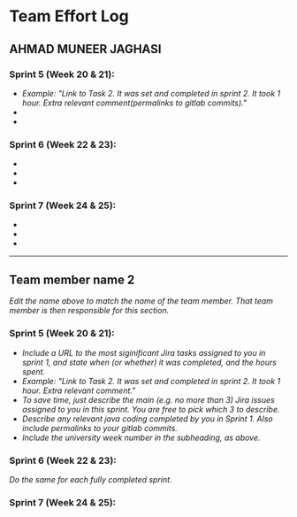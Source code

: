# Team Effort Log


## AHMAD MUNEER JAGHASI

### Sprint 5 (Week 20 & 21):

* *Example: "Link to Task 2.  It was set and completed in sprint 2.  It took 1 hour.  Extra relevant comment(permalinks to gitlab commits)."*
*
*

### Sprint 6 (Week 22 & 23):
* 
*
*

### Sprint 7 (Week 24 & 25):
*
*
*

---


## Team member name 2

*Edit the name above to match the name of the team member.  That team member is then responsible for this section.*

### Sprint 5 (Week 20 & 21):
* *Include a URL to the most siginificant Jira tasks assigned to you in sprint 1, and state when (or whether) it was completed, and the hours spent.*
* *Example: "Link to Task 2.  It was set and completed in sprint 2.  It took 1 hour.  Extra relevant comment."*
* *To save time, just describe the main (e.g. no more than 3) Jira issues assigned to you in this sprint. You are free to pick which 3 to describe.*
* *Describe any relevant java coding completed by you in Sprint 1.  Also include permalinks to your gitlab commits.*
* *Include the university week number in the subheading, as above.*

### Sprint 6 (Week 22 & 23):

*Do the same for each fully completed sprint.*

### Sprint 7 (Week 24 & 25):



